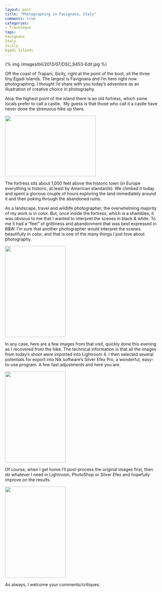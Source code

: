 ```yaml
---
layout: post
title: "Photographing in Favignana, Italy"
comments: true
categories:
- Travelogue
tags:
Favignana
Italy
Sicily
Egadi Islands
---
```


{% img /images/bli/2013/07/DSC_9453-Edit.jpg %}

Off the coast of Trapani, Sicily, right at the point of the boot, sit the three tiny Egadi Islands. The largest is Favignana and I’m here right now photographing. I thought I’d share with you today’s adventure as an illustration of creative choice in photography.

Atop the highest point of the island there is an old fortress, which some locals prefer to call a castle.  My guess is that those who call it a castle have never done the strenuous hike up there.

<!--more-->

<a href="http://blog.lesterpickerphoto.com/wp-content/uploads/2013/05/DSC_9395.jpg"><img class="size-medium wp-image-2761" title="DSC_9395" src="http://blog.lesterpickerphoto.com/wp-content/uploads/2013/05/DSC_9395-300x200.jpg" alt="" width="300" height="200"></a>

The fortress sits about 1,000 feet above the historic town (in Europe everything is historic, at least by American standards). We climbed it today and spent a glorious couple of hours exploring the land immediately around it and then poking through the abandoned ruins.

As a landscape, travel and wildlife photographer, the overwhelming majority of my work is in color. But, once inside the fortress, which is a shambles, it was obvious to me that I wanted to interpret the scenes in black &amp; white. To me it had a “feel” of grittiness and abandonment that was best expressed in B&amp;W. I’m sure that another photographer would interpret the scenes beautifully in color, and that is one of the many things I just love about photography.

<a href="http://blog.lesterpickerphoto.com/wp-content/uploads/2013/05/DSC_9452-Edit.jpg"><img class="alignnone size-medium wp-image-2762" title="DSC_9452-Edit" src="http://blog.lesterpickerphoto.com/wp-content/uploads/2013/05/DSC_9452-Edit-200x300.jpg" alt="" width="200" height="300"></a>

In any case, here are a few images from that visit, quickly done this evening as I recovered from the hike. The technical information is that all the images from today’s shoot were imported into Lightroom 4. I then selected several potentials for export into Nik software’s Silver Efex Pro, a wonderful, easy-to-use program. A few fast adjustments and here you are.

<a href="http://blog.lesterpickerphoto.com/wp-content/uploads/2013/05/DSC_9470-Edit.jpg"><img class="alignnone size-medium wp-image-2764" title="DSC_9470-Edit" src="http://blog.lesterpickerphoto.com/wp-content/uploads/2013/05/DSC_9470-Edit-200x300.jpg" alt="" width="200" height="300"></a>

Of course, when I get home I’ll post-process the original images first, then do whatever I need in Lightroom, PhotoShop or Silver Efex and hopefully improve on the results.

<a href="http://blog.lesterpickerphoto.com/wp-content/uploads/2013/05/DSC_9500-Edit.jpg"><img class="alignnone size-medium wp-image-2765" title="DSC_9500-Edit" src="http://blog.lesterpickerphoto.com/wp-content/uploads/2013/05/DSC_9500-Edit-200x300.jpg" alt="" width="200" height="300"></a>

As always, I welcome your comments/critiques.